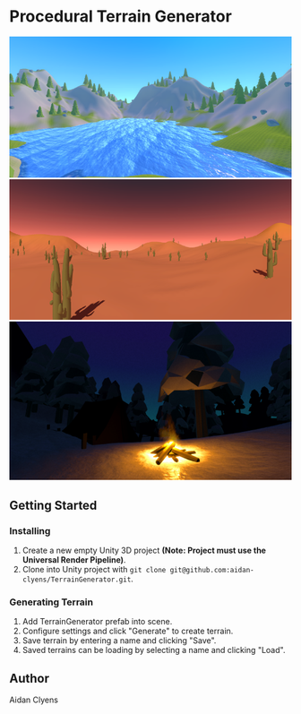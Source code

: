 # Procedural Terrain Generator
![](Images/forest.png)
![](Images/desert.png)
![](Images/campfire.png)

## Getting Started
### Installing
1. Create a new empty Unity 3D project **(Note: Project must use the Universal Render Pipeline)**.
2. Clone into Unity project with `git clone git@github.com:aidan-clyens/TerrainGenerator.git`.

### Generating Terrain
1. Add TerrainGenerator prefab into scene.
2. Configure settings and click "Generate" to create terrain.
3. Save terrain by entering a name and clicking "Save".
4. Saved terrains can be loading by selecting a name and clicking "Load".

## Author
Aidan Clyens